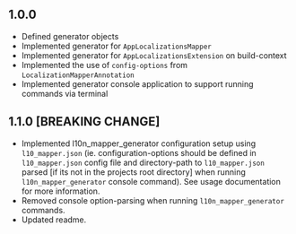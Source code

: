 ## 1.0.0

* Defined generator objects
* Implemented generator for `AppLocalizationsMapper`
* Implemented generator for `AppLocalizationsExtension` on build-context
* Implemented the use of `config-options` from `LocalizationMapperAnnotation`
* Implemented generator console application to support running commands via terminal

## 1.1.0 [BREAKING CHANGE]

* Implemented l10n_mapper_generator configuration setup using `l10_mapper.json` (ie. configuration-options should be defined in `l10_mapper.json` config file and directory-path to `l10_mapper.json` parsed [if its not in the projects root directory] when running `l10n_mapper_generator` console command). See usage documentation for more information.
* Removed console option-parsing when running `l10n_mapper_generator` commands.
* Updated readme.
